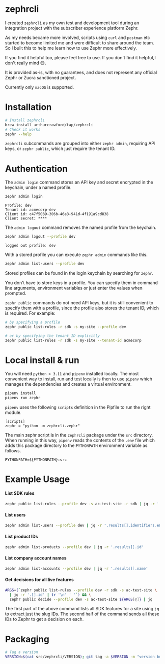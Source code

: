 # zephrcli
I created `zephrcli` as my own test and development tool during an integration project with the subscriber
experience platform Zephr. 

As my needs became more involved, scripts using `curl` and `postman` etc started to become limited me and 
were difficult to share around the team.  So I built this to help me learn how to use Zephr more effectively.

If you find it helpful too, please feel free to use.  If you don't find it helpful, I don't really mind 😌.

It is provided as-is, with no guarantees, and does not represent any official 
Zephr or Zuora sanctioned project.

Currently only `macOS` is supported.

# Installation

```bash
# Install zephrcli
brew install arthurcrawford/tap/zephrcli
# Check it works
zephr --help                                   
```

`zephrcli` subcommands are grouped into either `zephr admin`, requiring API keys, or `zephr public`, which just 
require the tenant ID.

# Authentication

The `admin login` command stores an API key and secret encrypted in the keychain, under a named profile.
```bash
zephr admin login
```
```
Profile: dev
Tenant id: acmecorp-dev
Client id: c47f5039-306b-46a3-941d-4f191a9cd838
Client secret: ****
```
The `admin logout` command removes the named profile from the keychain.
```bash
zephr admin logout --profile dev
```
```
logged out profile: dev
```
With a stored profile you can execute `zephr admin` commands like this.
```bash
zephr admin list-users --profile dev
```

Stored profiles can be found in the login keychain by searching for `zephr`.

You don't have to store keys in a profile.  You can specify them in command line arguments, environment variables or 
just enter the values when prompted.

`zephr public` commands do not need API keys, but it is still convenient to specify them with a profile, since the 
profile also stores the tenant ID, which is required.  For example:

```bash
# by specifying a profile
zephr public list-rules -r sdk -s my-site --profile dev
```
```bash
# or by specifying the tenant ID explicitly
zephr public list-rules -r sdk -s my-site --tenant-id acmecorp
```

# Local install & run
You will need `python > 3.11` and `pipenv` installed locally. The most convenient way to install, run and test locally 
is then to use `pipenv` which manages the dependencies and creates a virtual environment.
```bash
pipenv install
pipenv run zephr
```

`pipenv` uses the following `scripts` definition in the Pipfile to run the right module.
```
[scripts]
zephr = "python -m zephrcli.zephr"
```

The main zephr script is in the `zephrcli` package under the `src` directory.
When running in this way, `pipenv` reads the contents of the `.env` file which adds this 
package directory to the `PYTHONPATH` environment variable as follows.

```
PYTHONPATH=${PYTHONPATH}:src
```

# Example Usage
#### List SDK rules
```bash
zephr public list-rules --profile dev -s ac-test-site -r sdk | jq -r '.[].id'
```
#### List users
```bash
zephr admin list-users --profile dev | jq -r '.results[].identifiers.email_address'
```
#### List product IDs
```bash
zephr admin list-products --profile dev | jq -r '.results[].id'
```
#### List company account names
```bash
zephr admin list-accounts --profile dev | jq -r '.results[].name'
```
#### Get decisions for all live features
```bash
ARGS=(`zephr public list-rules --profile dev -r sdk -s ac-test-site \
  | jq -r '.[].id' | tr '\n' ' '`) && \
  zephr public decide --profile dev -s ac-test-site ${ARGS[@]} | jq
```
The first part of the above command lists all SDK features for a site
using `jq` to extract just the slug IDs.  The second half of the command
sends all these IDs to Zephr to get a decision on each.

# Packaging
```bash
# Tag a version
VERSION=$(cat src/zephrcli/VERSION); git tag -a $VERSION -m "version bump"; git push origin --tags
```
